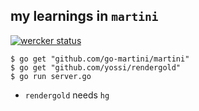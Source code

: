 my learnings in `martini`
---

[![wercker status](https://app.wercker.com/status/490afde44b095cceca70e1164b64c9ea/s "wercker status")](https://app.wercker.com/project/bykey/490afde44b095cceca70e1164b64c9ea)

~~~
$ go get "github.com/go-martini/martini"
$ go get "github.com/yossi/rendergold"
$ go run server.go
~~~

* `rendergold` needs `hg`
